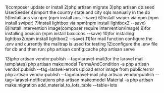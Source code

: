 1)composer update or install
2)php artisan migrate
3)php artisan db:seed UserSeeder
4)import the country state and city sqls manually in the db
5)Install aos via npm (npm install aos --save)
6)Install swiper via npm (npm install swiper)
7)Install lightbox via npm(npm install lightbox2 --save)
8)install intervention image(composer require intervention/image)
9)for installing boxicon (npm install boxicons --save)
10)for installing lightbox2(npm install lightbox2 --save)
11)for mail function configure the .env and currently the mailtrap is used for testing
12)configure the .env file for db and then run:
	php artisan config:cache
	php artisan serve


13)php artisan vendor:publish --tag=laravel-mail(for the laravel mail templates)
	<!-- update to server -->
	php artisan make:model TermsAndCondition -a
php artisan vendor:publish --tag=laravel-errors
upload error image from public/error
php artisan vendor:publish --tag=laravel-mail
php artisan vendor:publish --tag=laravel-notifications
php artisan make:model Material -a
php artisan make:migration add_material_to_lots_table --table=lots





